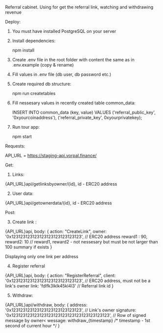 
Referral cabinet. Using for get the referral link, watching and withdrawing revenue


Deploy:

1. You must have installed PostgreSQL on your server

2. Install dependencies:

   npm install

3. Create .env file in the root folder with content the same as in .env.example (copy & rename)

4. Fill values in .env file (db user, db password etc.)

3. Create required db structure:

   npm run createtables
   
4. Fill nessesary values in recently created table common_data:

   INSERT INTO common_data (key, value) VALUES 
   ('referral_public_key', '0xyourcoinaddress'),
   ('referral_private_key', 0xyourprivatekey);

5. Run tour app:

   npm start

Requests: 

API_URL = https://staging-api.vorpal.finance/

Get:

1. Links: 

 {API_URL}api/getlinksbyowner/{id}, id - ERC20 address

2. User data:

 {API_URL}api/getownerdata/{id}, id - ERC20 address

Post:

3. Create link :

 {API_URL}api, body: 
 {
   action: "CreateLink",
   owner:  '0x123123123123123123123123123123', // ERC20 address
   reward1 : 90,
   reward2: 10  //  reward1,  reward2  - not nessesary but must be not larger than 100 summary if exists
 }

 Displaying only one link per address

4. Register referral

 {API_URL}api, body: 
 {
   action: "RegisterReferral",
   client:  '0x123123123123123123123123123123', // ERC20 address, must not be a link's owner
   link: 'fdlfk3lklk45kl4l3' // Referral link id
 }

5. Withdraw:
 
 {API_URL}api/withdraw, body: 
 {
   address: '0x123123123123123123123123123123', // Link's owner
   signature:  '0x123123123123123123123123123123123123123123', // Row of signed message by owner< wessage: withdraw_{timestamp}
   /* timestamp - 1st second of current hour */
 }
